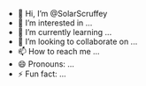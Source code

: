 - 👋 Hi, I’m @SolarScruffey
- 👀 I’m interested in ...
- 🌱 I’m currently learning ...
- 💞️ I’m looking to collaborate on ...
- 📫 How to reach me ...
- 😄 Pronouns: ...
- ⚡ Fun fact: ...

<!---
SolarScruffey/SolarScruffey is a ✨ special ✨ repository because its `README.md` (this file) appears on your GitHub profile.
You can click the Preview link to take a look at your changes.
--->

